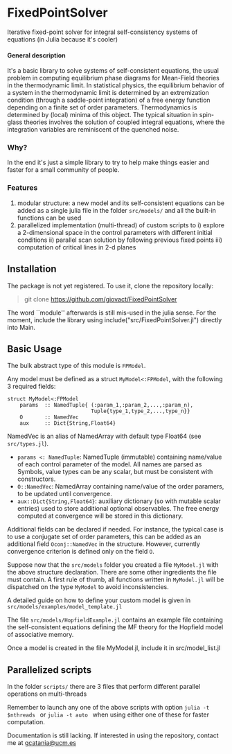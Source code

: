 # FixedPointSolver

Iterative fixed-point solver for integral self-consistency systems of equations (in Julia because it's cooler)


#### General description
It's a basic library to solve systems of self-consistent equations, the usual problem in computing equilibrium phase diagrams for Mean-Field theories in the thermodynamic limit. In statistical physics, the equilibrium behavior of a system in the thermodynamic limit is determined by an extremization condition (through a saddle-point integration) of a free energy function depending on a finite set of order parameters. Thermodynamics is determined by (local) minima of this object. 
The typical situation in spin-glass theories involves the solution of coupled integral equations, where the integration variables are reminiscent of the quenched noise.

### Why?
In the end it's just a simple library to try to help make things easier and faster for a small community of people. 

### Features
1. modular structure: a new model and its self-consistent equations can be added as a single julia file in the folder `src/models/` and all the built-in functions can be used
2. parallelized implementation (multi-thread) of custom scripts to 
   i)   explore a 2-dimensional space in the control parameters with different initial conditions 
   ii)  parallel scan solution by following previous fixed points
   iii) computation of critical lines in 2-d planes 

## Installation

The package is not yet registered. To use it, clone the repository locally:
> git clone https://github.com/giovact/FixedPointSolver

The word ``module'' afterwards is still mis-used in the julia sense. For the moment, include the library using include("src/FixedPointSolver.jl") directly into Main.

## Basic Usage
The bulk abstract type of this module is `FPModel`. 

Any model must be defined as a struct `MyModel<:FPModel`, with the following 3 required fields:
```
struct MyModel<:FPModel
    params  :: NamedTuple{ (:param_1,:param_2,...,:param_n),
                           Tuple{type_1,type_2,...,type_n}}
    O       :: NamedVec                                                                 
    aux     :: Dict{String,Float64}                        
```

NamedVec is an alias of NamedArray with default type Float64 (see `src/types.jl`).

* `params <: NamedTuple`: NamedTuple (immutable) containing name/value of each control parameter of the model. All names are parsed as Symbols, value types can be any scalar, but must be consistent with constructors. 
* `O::NamedVec`: NamedArray containing name/value of the order paramers, to be updated until convergence.  
* `aux::Dict{String,Float64}`: auxiliary dictionary (so with mutable scalar entries) used to store additional optional observables. The free energy computed at convergence will be stored in this dictionary.

Additional fields can be declared if needed. For instance, the typical case is to use a conjugate set of order parameters, this can be added as an additional field `Oconj::NamedVec` in the structure. However, currently convergence criterion is defined only on the field `O`.

Suppose now that the `src/models` folder you created a file `MyModel.jl` with the above structure declaration. There are some other ingredients the file must contain. A first rule of thumb, all functions written in `MyModel.jl` will be dispatched on the type `MyModel` to avoid inconsistencies. 

A detailed guide on how to define your custom model is given in `src/models/examples/model_template.jl`

The file `src/models/HopfieldExample.jl` contains an example file containing the self-consistent equations defining the MF theory for the Hopfield model of associative memory.

Once a model is created in the file MyModel.jl, include it in src/model_list.jl

## Parallelized scripts
In the folder `scripts/` there are 3 files that perform different parallel operations on multi-threads

Remember to launch any one of the above scripts with option `julia -t $nthreads ` or `julia -t auto ` when using either one of these for faster computation.  

Documentation is still lacking. If interested in using the repository, contact me at gcatania@ucm.es
